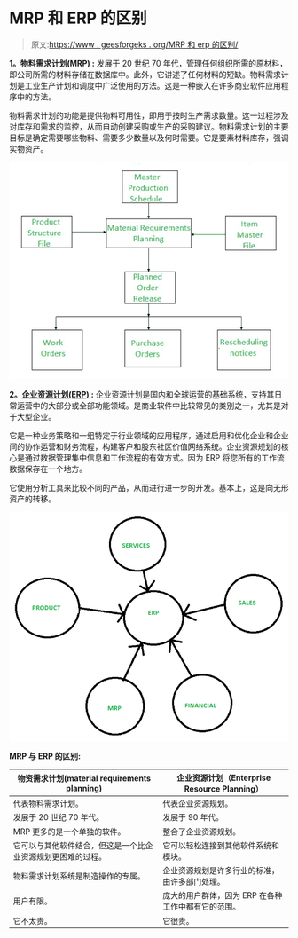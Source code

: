 # MRP 和 ERP 的区别

> 原文:[https://www . geesforgeks . org/MRP 和 erp 的区别/](https://www.geeksforgeeks.org/difference-between-mrp-and-erp/)

**1。物料需求计划(MRP) :**
发展于 20 世纪 70 年代，管理任何组织所需的原材料，即公司所需的材料存储在数据库中。此外，它讲述了任何材料的短缺。物料需求计划是工业生产计划和调度中广泛使用的方法。这是一种嵌入在许多商业软件应用程序中的方法。

物料需求计划的功能是提供物料可用性，即用于按时生产需求数量。这一过程涉及对库存和需求的监控，从而自动创建采购或生产的采购建议。物料需求计划的主要目标是确定需要哪些物料、需要多少数量以及何时需要。它是要素材料库存，强调实物资产。

![](img/15495720634952759a69322d6b5a55de.png)

**2。[企业资源计划(ERP)](https://www.geeksforgeeks.org/evolution-of-erp-system/) :**
企业资源计划是国内和全球运营的基础系统，支持其日常运营中的大部分或全部功能领域。是商业软件中比较常见的类别之一，尤其是对于大型企业。

它是一种业务策略和一组特定于行业领域的应用程序，通过启用和优化企业和企业间的协作运营和财务流程，构建客户和股东社区价值网络系统。企业资源规划的核心是通过数据管理集中信息和工作流程的有效方式。因为 ERP 将您所有的工作流数据保存在一个地方。

它使用分析工具来比较不同的产品，从而进行进一步的开发。基本上，这是向无形资产的转移。

![](img/8641c2707f60af47e9d1be2b61451e50.png)

**MRP 与 ERP 的区别:**

<center>

| 物资需求计划(material requirements planning) | 企业资源计划（Enterprise Resource Planning） |
| --- | --- |
| 代表物料需求计划。 | 代表企业资源规划。 |
| 发展于 20 世纪 70 年代。 | 发展于 90 年代。 |
| MRP 更多的是一个单独的软件。 | 整合了企业资源规划。 |
| 它可以与其他软件结合，但这是一个比企业资源规划更困难的过程。 | 它可以轻松连接到其他软件系统和模块。 |
| 物料需求计划系统是制造操作的专属。 | 企业资源规划是许多行业的标准，由许多部门处理。 |
| 用户有限。 | 庞大的用户群体，因为 ERP 在各种工作中都有它的范围。 |
| 它不太贵。 | 它很贵。 |

</center>